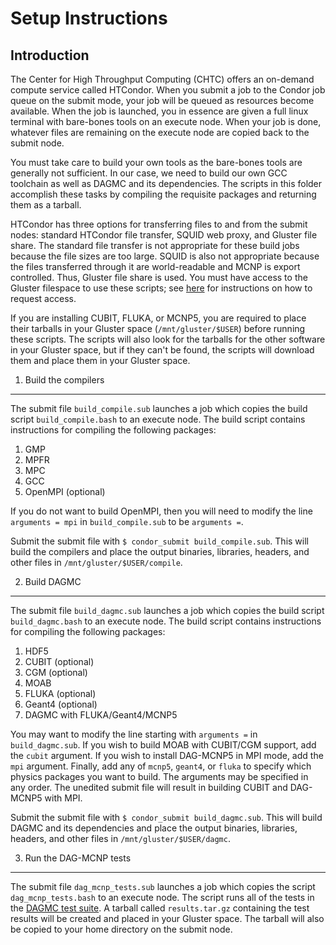 Setup Instructions
========================================

Introduction
----------------------------------------
The Center for High Throughput Computing (CHTC) offers an on-demand compute service called HTCondor. When you submit a job to the Condor job queue on the submit mode, your job will be queued as resources become available. When the job is launched, you in essence are given a full linux terminal with bare-bones tools on an execute node. When your job is done, whatever files are remaining on the execute node are copied back to the submit node.

You must take care to build your own tools as the bare-bones tools are generally not sufficient. In our case, we need to build our own GCC toolchain as well as DAGMC and its dependencies. The scripts in this folder accomplish these tasks by compiling the requisite packages and returning them as a tarball.

HTCondor has three options for transferring files to and from the submit nodes: standard HTCondor file transfer, SQUID web proxy, and Gluster file share. The standard file transfer is not appropriate for these build jobs because the file sizes are too large. SQUID is also not appropriate because the files transferred through it are world-readable and MCNP is export controlled. Thus, Gluster file share is used. You must have access to the Gluster filespace to use these scripts; see [here](http://chtc.cs.wisc.edu/file-avail-gluster.shtml) for instructions on how to request access.

If you are installing CUBIT, FLUKA, or MCNP5, you are required to place their tarballs in your Gluster space (`/mnt/gluster/$USER`) before running these scripts. The scripts will also look for the tarballs for the other software in your Gluster space, but if they can't be found, the scripts will download them and place them in your Gluster space.

1. Build the compilers
----------------------------------------
The submit file `build_compile.sub` launches a job which copies the build script `build_compile.bash` to an execute node. The build script contains instructions for compiling the following packages:

1. GMP
2. MPFR
3. MPC
4. GCC
5. OpenMPI (optional)

If you do not want to build OpenMPI, then you will need to modify the line `arguments = mpi` in `build_compile.sub` to be `arguments =`.

Submit the submit file with `$ condor_submit build_compile.sub`. This will build the compilers and place the output binaries, libraries, headers, and other files in `/mnt/gluster/$USER/compile`.

2. Build DAGMC
----------------------------------------
The submit file `build_dagmc.sub` launches a job which copies the build script `build_dagmc.bash` to an execute node. The build script contains instructions for compiling the following packages:

1. HDF5
2. CUBIT (optional)
3. CGM (optional)
4. MOAB
5. FLUKA (optional)
6. Geant4 (optional)
7. DAGMC with FLUKA/Geant4/MCNP5

You may want to modify the line starting with `arguments =` in `build_dagmc.sub`. If you wish to build MOAB with CUBIT/CGM support, add the `cubit` argument. If you wish to install DAG-MCNP5 in MPI mode, add the `mpi` argument. Finally, add any of `mcnp5`, `geant4`, or `fluka` to specify which physics packages you want to build. The arguments may be specified in any order. The unedited submit file will result in building CUBIT and DAG-MCNP5 with MPI.

Submit the submit file with `$ condor_submit build_dagmc.sub`. This will build DAGMC and its dependencies and place the output binaries, libraries, headers, and other files in `/mnt/gluster/$USER/dagmc`.

3. Run the DAG-MCNP tests
----------------------------------------
The submit file `dag_mcnp_tests.sub` launches a job which copies the script `dag_mcnp_tests.bash` to an execute node. The script runs all of the tests in the [DAGMC test suite](https://github.com/ljacobson64/DAGMC-tests). A tarball called `results.tar.gz` containing the test results will be created and placed in your Gluster space. The tarball will also be copied to your home directory on the submit node.
